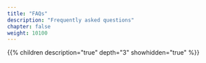 ```yaml
---
title: "FAQs"
description: "Frequently asked questions"
chapter: false
weight: 10100
---
```


{{% children description="true" depth="3" showhidden="true" %}}
